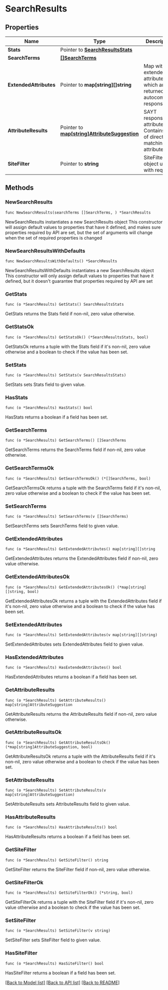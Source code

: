# SearchResults

## Properties

Name | Type | Description | Notes
------------ | ------------- | ------------- | -------------
**Stats** | Pointer to [**SearchResultsStats**](SearchResultsStats.md) |  | [optional] 
**SearchTerms** | [**[]SearchTerms**](SearchTerms.md) |  | 
**ExtendedAttributes** | Pointer to **map[string][]string** | Map with extended attributes which are returned in autocomplete response.  | [optional] 
**AttributeResults** | Pointer to [**map[string]AttributeSuggestion**](AttributeSuggestion.md) | SAYT response attributes. Contains list of direct matching attributes. | [optional] 
**SiteFilter** | Pointer to **string** | SiteFilter object used with request. | [optional] 

## Methods

### NewSearchResults

`func NewSearchResults(searchTerms []SearchTerms, ) *SearchResults`

NewSearchResults instantiates a new SearchResults object
This constructor will assign default values to properties that have it defined,
and makes sure properties required by API are set, but the set of arguments
will change when the set of required properties is changed

### NewSearchResultsWithDefaults

`func NewSearchResultsWithDefaults() *SearchResults`

NewSearchResultsWithDefaults instantiates a new SearchResults object
This constructor will only assign default values to properties that have it defined,
but it doesn't guarantee that properties required by API are set

### GetStats

`func (o *SearchResults) GetStats() SearchResultsStats`

GetStats returns the Stats field if non-nil, zero value otherwise.

### GetStatsOk

`func (o *SearchResults) GetStatsOk() (*SearchResultsStats, bool)`

GetStatsOk returns a tuple with the Stats field if it's non-nil, zero value otherwise
and a boolean to check if the value has been set.

### SetStats

`func (o *SearchResults) SetStats(v SearchResultsStats)`

SetStats sets Stats field to given value.

### HasStats

`func (o *SearchResults) HasStats() bool`

HasStats returns a boolean if a field has been set.

### GetSearchTerms

`func (o *SearchResults) GetSearchTerms() []SearchTerms`

GetSearchTerms returns the SearchTerms field if non-nil, zero value otherwise.

### GetSearchTermsOk

`func (o *SearchResults) GetSearchTermsOk() (*[]SearchTerms, bool)`

GetSearchTermsOk returns a tuple with the SearchTerms field if it's non-nil, zero value otherwise
and a boolean to check if the value has been set.

### SetSearchTerms

`func (o *SearchResults) SetSearchTerms(v []SearchTerms)`

SetSearchTerms sets SearchTerms field to given value.


### GetExtendedAttributes

`func (o *SearchResults) GetExtendedAttributes() map[string][]string`

GetExtendedAttributes returns the ExtendedAttributes field if non-nil, zero value otherwise.

### GetExtendedAttributesOk

`func (o *SearchResults) GetExtendedAttributesOk() (*map[string][]string, bool)`

GetExtendedAttributesOk returns a tuple with the ExtendedAttributes field if it's non-nil, zero value otherwise
and a boolean to check if the value has been set.

### SetExtendedAttributes

`func (o *SearchResults) SetExtendedAttributes(v map[string][]string)`

SetExtendedAttributes sets ExtendedAttributes field to given value.

### HasExtendedAttributes

`func (o *SearchResults) HasExtendedAttributes() bool`

HasExtendedAttributes returns a boolean if a field has been set.

### GetAttributeResults

`func (o *SearchResults) GetAttributeResults() map[string]AttributeSuggestion`

GetAttributeResults returns the AttributeResults field if non-nil, zero value otherwise.

### GetAttributeResultsOk

`func (o *SearchResults) GetAttributeResultsOk() (*map[string]AttributeSuggestion, bool)`

GetAttributeResultsOk returns a tuple with the AttributeResults field if it's non-nil, zero value otherwise
and a boolean to check if the value has been set.

### SetAttributeResults

`func (o *SearchResults) SetAttributeResults(v map[string]AttributeSuggestion)`

SetAttributeResults sets AttributeResults field to given value.

### HasAttributeResults

`func (o *SearchResults) HasAttributeResults() bool`

HasAttributeResults returns a boolean if a field has been set.

### GetSiteFilter

`func (o *SearchResults) GetSiteFilter() string`

GetSiteFilter returns the SiteFilter field if non-nil, zero value otherwise.

### GetSiteFilterOk

`func (o *SearchResults) GetSiteFilterOk() (*string, bool)`

GetSiteFilterOk returns a tuple with the SiteFilter field if it's non-nil, zero value otherwise
and a boolean to check if the value has been set.

### SetSiteFilter

`func (o *SearchResults) SetSiteFilter(v string)`

SetSiteFilter sets SiteFilter field to given value.

### HasSiteFilter

`func (o *SearchResults) HasSiteFilter() bool`

HasSiteFilter returns a boolean if a field has been set.


[[Back to Model list]](../README.md#documentation-for-models) [[Back to API list]](../README.md#documentation-for-api-endpoints) [[Back to README]](../README.md)


